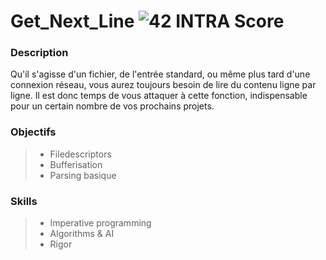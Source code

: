 # Get_Next_Line ![42 INTRA Score](https://img.shields.io/badge/%E2%9C%94-121-brightgreen.svg)

### Description
Qu'il s'agisse d'un fichier, de l'entrée standard, ou même plus tard d'une connexion réseau, vous aurez toujours besoin de lire du contenu ligne par ligne. Il est donc temps de vous attaquer à cette fonction, indispensable pour un certain nombre de vos prochains projets.

### Objectifs
> - Filedescriptors
> - Bufferisation
> - Parsing basique

### Skills
> - Imperative programming
> - Algorithms & AI
> - Rigor
